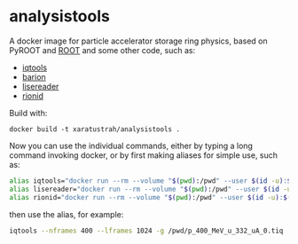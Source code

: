 # analysistools

A docker image for particle accelerator storage ring physics, based on PyROOT and [ROOT](https://root.cern/) and some other code, such as:

* [iqtools](https://github.com/xaratustrah/iqtools)
* [barion](https://github.com/xaratustrah/barion)
* [lisereader](https://github.com/gwgwhc/lisereader)
* [rionid](https://github.com/DFreireF/rionid)

Build with:

    docker build -t xaratustrah/analysistools .


Now you can use the individual commands, either by typing a long command invoking docker, or by first making aliases for simple use, such as:

```bash
alias iqtools="docker run --rm --volume "$(pwd):/pwd" --user $(id -u):$(id -g) xaratustrah/analysistools iqtools"
alias lisereader="docker run --rm --volume "$(pwd):/pwd" --user $(id -u):$(id -g) xaratustrah/analysistools lisereader"
alias rionid="docker run --rm --volume "$(pwd):/pwd" --user $(id -u):$(id -g) xaratustrah/analysistools rionid"
```

then use the alias, for example:

```bash
iqtools --nframes 400 --lframes 1024 -g /pwd/p_400_MeV_u_332_uA_0.tiq
```

